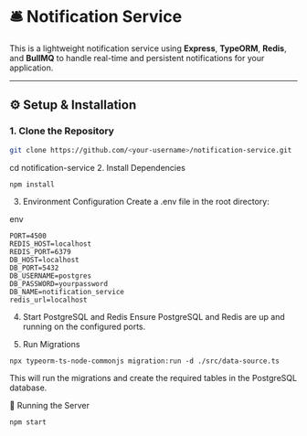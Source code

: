 # 🛎️ Notification Service

This is a lightweight notification service using **Express**, **TypeORM**, **Redis**, and **BullMQ** to handle real-time and persistent notifications for your application.

---

## ⚙️ Setup & Installation

### 1. Clone the Repository

```bash
git clone https://github.com/<your-username>/notification-service.git
```
cd notification-service
2. Install Dependencies
```
npm install
```
3. Environment Configuration
Create a .env file in the root directory:

env
```
PORT=4500
REDIS_HOST=localhost
REDIS_PORT=6379
DB_HOST=localhost
DB_PORT=5432
DB_USERNAME=postgres
DB_PASSWORD=yourpassword
DB_NAME=notification_service
redis_url=localhost
```
4. Start PostgreSQL and Redis
Ensure PostgreSQL and Redis are up and running on the configured ports.

5. Run Migrations
```
npx typeorm-ts-node-commonjs migration:run -d ./src/data-source.ts
```
This will run the migrations and create the required tables in the PostgreSQL database.

🚀 Running the Server
```
npm start
```
